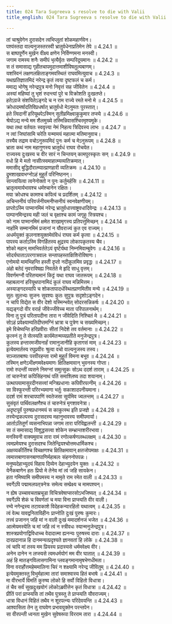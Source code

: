 ```yaml
---
title: 024 Tara Sugreeva s resolve to die with Valii
title_english: 024 Tara Sugreeva s resolve to die with Valii

---
```

<div class="audioEmbed"  caption="श्रीराम-हरिसीताराममूर्ति-घनपाठिभ्यां वचनम्" src="https://archive.org/download/Ramayana-recitation-Sriram-harisItArAmamUrti-Ghanapaati-v2/Kanda_4/Kanda_4_KSK-024-Sugreeva_Vilapaha_Thara_Santvanam_Cha.mp3"></div>

  
तां चाश्रुवेगेन दुरासदेन त्वभिप्लुतां शोकमहार्णवेन।  
पश्यंस्तदा वाल्यनुजस्तरस्वी भ्रातुर्वधेनाप्रतिमेन तेपे ॥ 4.24.1 ॥   
स बाष्पपूर्णेन मुखेन वीक्ष्य क्षणेन निर्विण्णमना मनस्वी।  
जगाम रामस्य शनैः समीपं भृत्यैर्वृतः सम्परिदूयमानः ॥ 4.24.2 ॥   
स तं समासाद्य गृहीतचापमुदात्तमाशीविषतुल्यबाणम्।  
यशस्विनं लक्षणलक्षिताङ्गमवस्थितं राघवमित्युवाच ॥ 4.24.3 ॥   
यथाप्रतिज्ञातमिदं नरेन्द्र कृतं त्वया दृष्टफलं च कर्म।  
ममाद्य भोगेषु नरेन्द्रपुत्र मनो निवृत्तं सह जीवितेन ॥ 4.24.4 ॥   
अस्यां महिष्यां तु भृशं रुदन्त्यां पुरे च विक्रोशति दुःखतप्ते।  
हतेऽग्रजे संशयितेऽङ्गदे च न राम राज्ये रमते मनो मे ॥ 4.24.5 ॥   
क्रोधादमर्षादतिविप्रधर्षात् भ्रातुर्वधो मेऽनुमतः पुरस्तात्।  
हते त्विदानीं हरियूथपेऽस्मिन् सुतीव्रमिक्ष्वाकुकुमार तप्स्ये ॥ 4.24.6 ॥   
श्रेयोऽद्य मन्ये मम शैलमुख्ये तस्मिन्निवासश्चिरमृश्यमूके।  
यथा तथा वर्तयतः स्ववृत्त्या नेमं निहत्य त्रिदिवस्य लाभः ॥ 4.24.7 ॥   
न त्वां जिघांसामि चरेति यन्मामयं महात्मा मतिमानुवाच।  
तस्यैव तद्राम वचोऽनुरूपमिदं पुनः कर्म च मेऽनुरूपम् ॥ 4.24.8 ॥   
भ्राता कथं नाम महागुणस्य भ्रातुर्वधं राघव रोचयेत।  
राज्यस्य दुःखस्य च वीर सारं न चिन्तयन् कामपुरस्कृतः सन् ॥ 4.24.9 ॥   
वधो हि मे मतो नासीत्स्वमाहात्म्यव्यतिक्रमात्।  
ममासीद् बुद्धिदौरात्म्यात्प्राणहारी व्यतिक्रमः ॥ 4.24.10 ॥   
द्रुमशाखावभग्नोऽहं मुहूर्तं परिनिष्ठनन्।  
सान्त्वयित्वा त्वनेनोक्तो न पुनः कर्तुमर्हसि ॥ 4.24.11 ॥   
भ्रातृत्वमार्यभावश्च धर्मश्चानेन रक्षितः।  
मया क्रोधश्च कामश्च कपित्वं च प्रदर्शितम् ॥ 4.24.12 ॥   
अचिन्तनीयं परिवर्जनीयमनीप्सनीयं स्वनवेक्षणीयम्।  
प्राप्तोऽस्मि पाप्मानमिमं नरेन्द्र भ्रातुर्वधात्त्वाष्ट्रवधादिवेन्द्रः ॥ 4.24.13 ॥   
पाम्पानमिन्द्रस्य मही जलं च वृक्षाश्च कामं जगृहुः स्त्रियश्च।  
को नाम पाप्मानमिमं क्षमेत शाखामृगस्य प्रतिपत्तुमिच्छन् ॥ 4.24.14 ॥   
नार्हामि सम्मानमिमं प्रजानां न यौवराज्यं कुत एव राज्यम्।  
अधर्मयुक्तं कुलनाशयुक्तमेवंविधं राघव कर्म कृत्वा ॥ 4.24.15 ॥   
पापस्य कर्ताऽस्मि विगर्हितस्य क्षुद्रस्य लोकापकृतस्य चैव।  
शोको महान् मामभिवर्ततेऽयं वृष्टेर्यथा निम्नमिवाम्बुवेगः ॥ 4.24.16 ॥   
सोदर्यघाताऽपरगात्रवालः सन्तापहस्ताक्षिशिरोविषाणः।  
एनोमयो मामभिहन्ति हस्ती दृप्तो नदीकूलमिव प्रवृद्धः ॥ 4.24.17 ॥   
अंहो बतेदं नृवराविषह्य निवर्तते मे हृदि साधु वृत्तम्।  
विवर्णमग्नौ परितप्यमानं किट्टं यथा राघव जातरूपम् ॥ 4.24.18 ॥   
महाबलानां हरियूथपानामिदं कुलं राघव मन्निमित्तम।  
अस्याङ्गदस्यापि च शोकतापादर्धस्थितप्राणमितीव मन्ये ॥ 4.24.19 ॥   
सुतः सुलभ्यः सुजनः सुवश्यः कुतः सुपुत्रः सदृशोऽङ्गदेन।  
न चापि विद्येत स वीर देशो यस्मिन्भवेत् सोदरसन्निकर्षः ॥ 4.24.20 ॥   
यद्यङ्गदो वीर वरार्ह जीवेज्जीवेच्च माता परिपालनार्थम्।  
विना तु पुत्रं परितापदीना तारा न जीवेदिति निश्चितं मे ॥ 4.24.21 ॥   
सोऽहं प्रवेक्ष्याम्यतिदीप्तमग्निं भ्रात्रा च पुत्रेण च सख्यमिच्छन्।  
इमे विचेष्यन्ति हरिप्रवीराः सीतां निदेशे तव वर्तमानाः ॥ 4.24.22 ॥   
कृत्स्नं तु ते सेत्स्यति कार्यमेतन्मय्यप्रतीते मनुजेन्द्रपुत्र।  
कुलस्य हन्तारमजीवनार्हं रामानुजानीहि कृतागसं माम् ॥ 4.24.23 ॥   
इत्येवमार्तस्य रघुप्रवीरः श्रुत्वा वचो वाल्यनुजस्य तस्य।  
सञ्जातबाष्पः परवीरहन्ता रामो मुहूर्तं विमना बभूव ॥ 4.24.24 ॥   
तस्मिन् क्षणेऽभीक्ष्णमवेक्ष्यमाणः क्षितिक्षमावान् भुवनस्य गोप्ता।  
रामो रुदन्तीं व्यसने निमग्नां समुत्सुकः सोऽथ ददर्श ताराम् ॥ 4.24.25 ॥   
तां चारुनेत्रां कपिसिंहनाथं पतिं समाश्लिष्य तदा शयानाम्।  
उत्थापयामासुरदीनसत्त्वां मन्त्रिप्रधानाः कपिवीरपत्नीम् ॥ 4.24.26 ॥   
सा विस्फुरन्ती परिरभ्यमाणा भर्तुः सकाशादपनीयमाना।  
ददर्श रामं शरचापपाणिं स्वतेजसा सूर्यमिव ज्वलन्तम् ॥ 4.24.27 ॥   
सुसंवृतं पार्थिवलक्षणैश्च तं चारुनेत्रं मृगशावनेत्रा।  
अदृष्टपूर्वं पुरुषप्रधानमयं स काकुत्स्थ इति प्रजज्ञे ॥ 4.24.28 ॥   
तस्येन्द्रकल्पस्य दुरासदस्य महानुभावस्य समीपमार्या।  
आर्ताऽतितूर्णं व्यसनाभिपन्ना जगाम तारा परिविह्वलन्ती ॥ 4.24.29 ॥   
सा तं समासाद्य विशुद्धसत्त्वा शोकेन सम्भ्रान्तशरीरभावा।  
मनस्विनी वाक्यमुवाच तारा रामं रणोत्कर्षणलब्धलक्षम् ॥ 4.24.30 ॥   
त्वमप्रमेयश्च दुरासदश्च जितेन्द्रियश्चोत्तमधार्मिकश्च।  
अक्षय्यकीर्तिश्च विचक्षणश्च क्षितिक्षमावान् क्षतजोपमाक्षः ॥ 4.24.31 ॥   
त्वमात्तबाणासनबाणपाणिर्महाबलः संहननोपपन्नः।  
मनुष्यदेहाभ्युदयं विहाय दिव्येन देहाभ्युदयेन युक्तः ॥ 4.24.32 ॥   
येनैकबाणेन हतः प्रियो मे तेनेव मां त्वं जहि सायकेन।  
हता गमिष्यामि समीपमस्य न मामृते राम रमेत वाली ॥ 4.24.33 ॥   
स्वर्गेऽपि पद्मामलपत्त्रनेत्रः समेत्य सम्प्रेक्ष्य च मामपश्यन्।  
न ह्येष उच्चावचताम्रचूडा विचित्रवेषाप्सरसोऽभजिष्यत् ॥ 4.24.34 ॥   
स्वर्गेऽपि शेकं च विवर्णतां च मया विना प्राप्स्यति वीर वाली।  
रम्ये नगेन्द्रस्य तटावकाशे विदेहकन्यारहितो यथात्वम् ॥ 4.24.35 ॥   
त्वं वेत्थ यावद्वनिताविहीनः प्राप्नोति दुःखं पुरुषः कुमारः।  
तत्त्वं प्रजानन् जहि मां न वाली दुःखं ममादर्शनजं भजेत ॥ 4.24.36 ॥   
आत्मेयमस्येति च मां जहि त्वं न स्त्रीवधः स्यान्मनुजेन्द्रपुत्र।  
शास्त्रप्रयोगाद्विविधाच्च वेदादात्मा ह्यनन्यः पुरुषस्य दाराः ॥ 4.24.37 ॥   
दारप्रदानान्न हि दानमन्यत्प्रदृश्यते ज्ञानवतां हि लोके ॥ 4.24.38 ॥   
त्वं चापि मां तस्य मम प्रियस्य प्रदास्यसे धर्ममवेक्ष्य वीर।  
अनेन दानेन न लप्स्यसे त्वमधर्मयोगं मम वीर घातात् ॥ 4.24.39 ॥   
अहं हि मातङ्गविलासगामिना प्लवङ्गमानामृषभेणधीमता।  
विना वरार्होत्तमहेममालिना चिरं न शक्ष्यामि नरेन्द्र जीवितुम् ॥ 4.24.40 ॥   
इत्येवमुक्तस्तु विभुर्महात्मा तारां समाश्वास्य हितं बभाषे ॥ 4.24.41 ॥   
मा वीरभार्ये विमतिं कुरुष्व लोको हि सर्वो विहितो विधात्रा।  
तं चैव सर्वं सुखदुःखयोगं लोकोऽब्रवीत्तेन कृतं विधात्रा ॥ 4.24.42 ॥   
प्रीतिं परां प्राप्स्यसि तां तथैव पुत्रस्तु ते प्राप्स्यति यौवराज्यम्।  
धात्रा विधानं विहितं तथैव न शूरपत्न्यः परिदेवयन्ति ॥ 4.24.43 ॥   
आश्वासिता तेन तु राघवेण प्रभावयुक्तेन परन्तपेन।  
सा वीरपन्ती ध्वनता मुखेन सुवेषरूपा विरराम तारा ॥ 4.24.44 ॥   